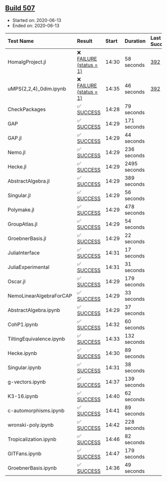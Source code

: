 ## [Build 507](https://oscarci.mathematik.uni-kl.de/job/oscar-julia-1.4/507/)

* Started on: 2020-06-13
* Ended on: 2020-06-13

| Test Name    | Result | Start | Duration | Last Success | First Failure |
|:-------------|:-------|:------|:---------|:-------------|:--------------|
| HomalgProject.jl | ❌ [FAILURE (status = 1)](https://oscarci.mathematik.uni-kl.de/job/oscar-julia-1.4/507/artifact/logs/build-507/HomalgProject.jl.log) | 14:30 | 58 seconds | [392](https://oscarci.mathematik.uni-kl.de/job/oscar-julia-1.4/392/) | [393](https://oscarci.mathematik.uni-kl.de/job/oscar-julia-1.4/393/) |
| uMPS(2,2,4)_0dim.ipynb | ❌ [FAILURE (status = 1)](https://oscarci.mathematik.uni-kl.de/job/oscar-julia-1.4/507/artifact/logs/build-507/uMPS-2-2-4-_0dim.ipynb.log) | 14:35 | 46 seconds | [392](https://oscarci.mathematik.uni-kl.de/job/oscar-julia-1.4/392/) | [393](https://oscarci.mathematik.uni-kl.de/job/oscar-julia-1.4/393/) |
| CheckPackages | ✅ [SUCCESS](https://oscarci.mathematik.uni-kl.de/job/oscar-julia-1.4/507/artifact/logs/build-507/CheckPackages.log) | 14:28 | 79 seconds |  |  |
| GAP | ✅ [SUCCESS](https://oscarci.mathematik.uni-kl.de/job/oscar-julia-1.4/507/artifact/logs/build-507/GAP.log) | 14:29 | 171 seconds |  |  |
| GAP.jl | ✅ [SUCCESS](https://oscarci.mathematik.uni-kl.de/job/oscar-julia-1.4/507/artifact/logs/build-507/GAP.jl.log) | 14:29 | 44 seconds |  |  |
| Nemo.jl | ✅ [SUCCESS](https://oscarci.mathematik.uni-kl.de/job/oscar-julia-1.4/507/artifact/logs/build-507/Nemo.jl.log) | 14:29 | 236 seconds |  |  |
| Hecke.jl | ✅ [SUCCESS](https://oscarci.mathematik.uni-kl.de/job/oscar-julia-1.4/507/artifact/logs/build-507/Hecke.jl.log) | 14:29 | 2495 seconds |  |  |
| AbstractAlgebra.jl | ✅ [SUCCESS](https://oscarci.mathematik.uni-kl.de/job/oscar-julia-1.4/507/artifact/logs/build-507/AbstractAlgebra.jl.log) | 14:29 | 389 seconds |  |  |
| Singular.jl | ✅ [SUCCESS](https://oscarci.mathematik.uni-kl.de/job/oscar-julia-1.4/507/artifact/logs/build-507/Singular.jl.log) | 14:29 | 56 seconds |  |  |
| Polymake.jl | ✅ [SUCCESS](https://oscarci.mathematik.uni-kl.de/job/oscar-julia-1.4/507/artifact/logs/build-507/Polymake.jl.log) | 14:29 | 478 seconds |  |  |
| GroupAtlas.jl | ✅ [SUCCESS](https://oscarci.mathematik.uni-kl.de/job/oscar-julia-1.4/507/artifact/logs/build-507/GroupAtlas.jl.log) | 14:29 | 54 seconds |  |  |
| GroebnerBasis.jl | ✅ [SUCCESS](https://oscarci.mathematik.uni-kl.de/job/oscar-julia-1.4/507/artifact/logs/build-507/GroebnerBasis.jl.log) | 14:29 | 22 seconds |  |  |
| JuliaInterface | ✅ [SUCCESS](https://oscarci.mathematik.uni-kl.de/job/oscar-julia-1.4/507/artifact/logs/build-507/JuliaInterface.log) | 14:31 | 17 seconds |  |  |
| JuliaExperimental | ✅ [SUCCESS](https://oscarci.mathematik.uni-kl.de/job/oscar-julia-1.4/507/artifact/logs/build-507/JuliaExperimental.log) | 14:31 | 31 seconds |  |  |
| Oscar.jl | ✅ [SUCCESS](https://oscarci.mathematik.uni-kl.de/job/oscar-julia-1.4/507/artifact/logs/build-507/Oscar.jl.log) | 14:29 | 179 seconds |  |  |
| NemoLinearAlgebraForCAP | ✅ [SUCCESS](https://oscarci.mathematik.uni-kl.de/job/oscar-julia-1.4/507/artifact/logs/build-507/NemoLinearAlgebraForCAP.log) | 14:29 | 33 seconds |  |  |
| AbstractAlgebra.ipynb | ✅ [SUCCESS](https://oscarci.mathematik.uni-kl.de/job/oscar-julia-1.4/507/artifact/logs/build-507/AbstractAlgebra.ipynb.log) | 14:29 | 37 seconds |  |  |
| CohP1.ipynb | ✅ [SUCCESS](https://oscarci.mathematik.uni-kl.de/job/oscar-julia-1.4/507/artifact/logs/build-507/CohP1.ipynb.log) | 14:32 | 60 seconds |  |  |
| TiltingEquivalence.ipynb | ✅ [SUCCESS](https://oscarci.mathematik.uni-kl.de/job/oscar-julia-1.4/507/artifact/logs/build-507/TiltingEquivalence.ipynb.log) | 14:33 | 132 seconds |  |  |
| Hecke.ipynb | ✅ [SUCCESS](https://oscarci.mathematik.uni-kl.de/job/oscar-julia-1.4/507/artifact/logs/build-507/Hecke.ipynb.log) | 14:30 | 89 seconds |  |  |
| Singular.ipynb | ✅ [SUCCESS](https://oscarci.mathematik.uni-kl.de/job/oscar-julia-1.4/507/artifact/logs/build-507/Singular.ipynb.log) | 14:31 | 38 seconds |  |  |
| g-vectors.ipynb | ✅ [SUCCESS](https://oscarci.mathematik.uni-kl.de/job/oscar-julia-1.4/507/artifact/logs/build-507/g-vectors.ipynb.log) | 14:37 | 139 seconds |  |  |
| K3-16.ipynb | ✅ [SUCCESS](https://oscarci.mathematik.uni-kl.de/job/oscar-julia-1.4/507/artifact/logs/build-507/K3-16.ipynb.log) | 14:40 | 62 seconds |  |  |
| c-automorphisms.ipynb | ✅ [SUCCESS](https://oscarci.mathematik.uni-kl.de/job/oscar-julia-1.4/507/artifact/logs/build-507/c-automorphisms.ipynb.log) | 14:41 | 89 seconds |  |  |
| wronski-poly.ipynb | ✅ [SUCCESS](https://oscarci.mathematik.uni-kl.de/job/oscar-julia-1.4/507/artifact/logs/build-507/wronski-poly.ipynb.log) | 14:42 | 228 seconds |  |  |
| Tropicalization.ipynb | ✅ [SUCCESS](https://oscarci.mathematik.uni-kl.de/job/oscar-julia-1.4/507/artifact/logs/build-507/Tropicalization.ipynb.log) | 14:46 | 82 seconds |  |  |
| GITFans.ipynb | ✅ [SUCCESS](https://oscarci.mathematik.uni-kl.de/job/oscar-julia-1.4/507/artifact/logs/build-507/GITFans.ipynb.log) | 14:47 | 179 seconds |  |  |
| GroebnerBasis.ipynb | ✅ [SUCCESS](https://oscarci.mathematik.uni-kl.de/job/oscar-julia-1.4/507/artifact/logs/build-507/GroebnerBasis.ipynb.log) | 14:36 | 49 seconds |  |  |
